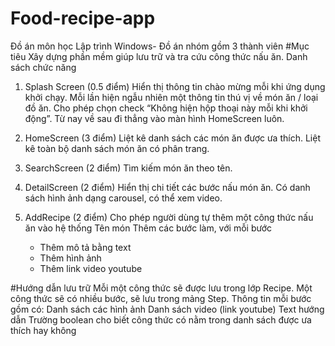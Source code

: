 # Food-recipe-app
Đồ án môn học Lập trình Windows- Đồ án nhóm gồm 3 thành viên
#Mục tiêu 
Xây dựng phần mềm giúp lưu trữ và tra cứu công thức nấu ăn.
Danh sách chức năng

1. Splash Screen (0.5 điểm)
Hiển thị thông tin chào mừng mỗi khi ứng dụng khởi chạy.
Mỗi lần hiện ngẫu nhiên một thông tin thú vị về món ăn / loại đồ ăn.
Cho phép chọn check “Không hiện hộp thoại này mỗi khi khởi động”. Từ nay về sau đi thẳng vào màn hình HomeScreen luôn.

2. HomeScreen (3 điểm)
Liệt kê danh sách các món ăn được ưa thích.
Liệt kê toàn bộ danh sách món ăn có phân trang.

3. SearchScreen (2 điểm)
Tìm kiếm món ăn theo tên.

4. DetailScreen (2 điểm)
Hiển thị chi tiết các bước nấu món ăn.
Có danh sách hình ảnh dạng carousel, có thể xem video.

5. AddRecipe (2 điểm)
Cho phép người dùng tự thêm một công thức nấu ăn vào hệ thống
 Tên món
 Thêm các bước làm, với mỗi bước
    + Thêm mô tả bằng text
    + Thêm hình ảnh
    + Thêm link video youtube

#Hướng dẫn lưu trữ 
Mỗi một công thức sẽ được lưu trong lớp Recipe.
Một công thức sẽ có nhiều bước, sẽ lưu trong mảng Step.
Thông tin mỗi bước gồm có:
	Danh sách các hình ảnh
	Danh sách video (link youtube)
	Text hướng dẫn
Trường boolean cho biết công thức có nằm trong danh sách được ưa thích hay không
